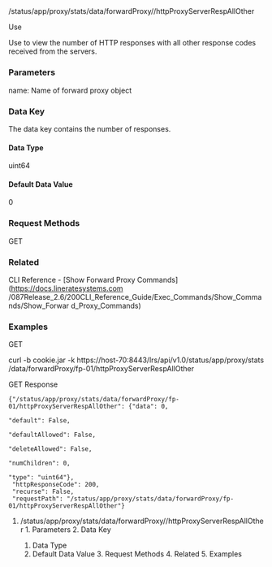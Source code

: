 ##
/status/app/proxy/stats/data/forwardProxy/<name>/httpProxyServerRespAllOther

Use

Use to view the number of HTTP responses with all other response codes
received from the servers.

### Parameters

name: Name of forward proxy object

### Data Key

The data key contains the number of responses.

#### Data Type

uint64

#### Default Data Value

0

### Request Methods

GET

### Related

CLI Reference - [Show Forward Proxy Commands](https://docs.lineratesystems.com
/087Release_2.6/200CLI_Reference_Guide/Exec_Commands/Show_Commands/Show_Forwar
d_Proxy_Commands)

### Examples

GET

curl -b cookie.jar -k https://host-70:8443/lrs/api/v1.0/status/app/proxy/stats
/data/forwardProxy/fp-01/httpProxyServerRespAllOther

GET Response

    
    {"/status/app/proxy/stats/data/forwardProxy/fp-01/httpProxyServerRespAllOther": {"data": 0,
                                                                                      "default": False,
                                                                                      "defaultAllowed": False,
                                                                                      "deleteAllowed": False,
                                                                                      "numChildren": 0,
                                                                                      "type": "uint64"},
     "httpResponseCode": 200,
     "recurse": False,
     "requestPath": "/status/app/proxy/stats/data/forwardProxy/fp-01/httpProxyServerRespAllOther"}
    

  1. /status/app/proxy/stats/data/forwardProxy/<name>/httpProxyServerRespAllOther
    1. Parameters
    2. Data Key
      1. Data Type
      2. Default Data Value
    3. Request Methods
    4. Related
    5. Examples

